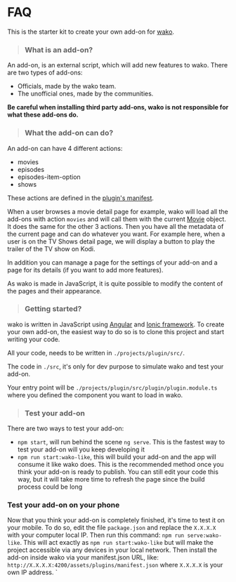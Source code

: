 # FAQ

This is the starter kit to create your own add-on for [wako](https://wako.app).

> ### What is an add-on?

An add-on, is an external script, which will add new features to wako.
There are two types of add-ons:

- Officials, made by the wako team.
- The unofficial ones, made by the communities.

**Be careful when installing third party add-ons, wako is not responsible for what these add-ons do.**

> ### What the add-on can do?

An add-on can have 4 different actions:

- movies
- episodes
- episodes-item-option
- shows

These actions are defined in the [plugin's manifest](https://github.com/wako-app/addon-starter-kit/blob/master/projects/plugin/src/manifest.json#L8).

When a user browses a movie detail page for example, wako will load all the add-ons with action `movies` and
will call them with the current [Movie](https://github.com/wako-app/mobile-sdk/blob/master/src/entities/movie.ts) object.
It does the same for the other 3 actions. Then you have all the metadata of the current page and can do whatever you want.
For example here, when a user is on the TV Shows detail page, we will display a button to play the trailer of the TV show on Kodi.

In addition you can manage a page for the settings of your add-on and a page for its details (if you want to add more features).

As wako is made in JavaScript, it is quite possible to modify the content of the pages and their appearance.

> ### Getting started?

wako is written in JavaScript using [Angular](https://angular.io) and [Ionic framework](https://ionicframework.com).
To create your own add-on, the easiest way to do so is to clone this project and start writing your code.

All your code, needs to be written in `./projects/plugin/src/`.

The code in `./src`, it's only for dev purpose to simulate wako and test your add-on.

Your entry point will be `./projects/plugin/src/plugin/plugin.module.ts` where you defined the component you want to load in wako.

> ### Test your add-on

There are two ways to test your add-on:

- `npm start`, will run behind the scene `ng serve`. This is the fastest way to test your add-on will you keep developing it
- `npm run start:wako-like`, this will build your add-on and the app will consume it like wako does. This is the recommended method
  once you think your add-on is ready to publish. You can still edit your code this way, but it will take more time to refresh the page since the build process could be long

### Test your add-on on your phone

Now that you think your add-on is completely finished, it's time to test it on your mobile. To do so, edit the file `package.json` and replace the `X.X.X.X` with your computer local IP.
Then run this command: `npm run serve:wako-like`. This will act exactly as `npm run start:wako-like` but will make the project accessible via any devices in your local network.
Then install the add-on inside wako via your manifest.json URL, like: `http://X.X.X.X:4200/assets/plugins/manifest.json` where `X.X.X.X` is your own IP address.
`
